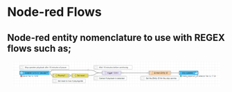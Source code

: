 # Node-red Flows

## Node-red entity nomenclature to use with REGEX flows such as;
<p align="middle">
  <img src="/assets/node-red/example_flow.png" width="95%" />
</p>



